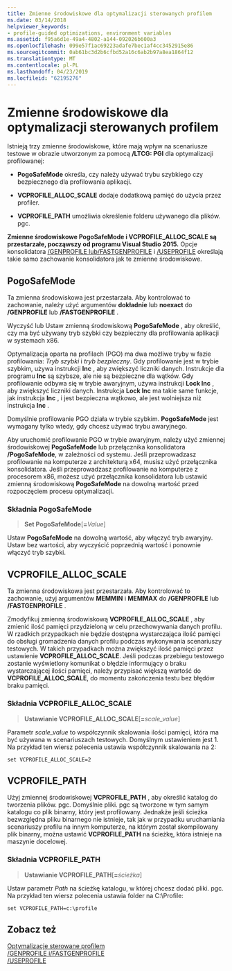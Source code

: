 ```yaml
---
title: Zmienne środowiskowe dla optymalizacji sterowanych profilem
ms.date: 03/14/2018
helpviewer_keywords:
- profile-guided optimizations, environment variables
ms.assetid: f95a6d1e-49a4-4802-a144-092026b600a3
ms.openlocfilehash: 099e57f1ac69223adafe7bec1af4cc3452915e86
ms.sourcegitcommit: 0ab61bc3d2b6cfbd52a16c6ab2b97a8ea1864f12
ms.translationtype: MT
ms.contentlocale: pl-PL
ms.lasthandoff: 04/23/2019
ms.locfileid: "62195276"
---
```

# <a name="environment-variables-for-profile-guided-optimizations"></a>Zmienne środowiskowe dla optymalizacji sterowanych profilem

Istnieją trzy zmienne środowiskowe, które mają wpływ na scenariusze testowe w obrazie utworzonym za pomocą **/LTCG: PGI** dla optymalizacji profilowanej:

- **PogoSafeMode** określa, czy należy używać trybu szybkiego czy bezpiecznego dla profilowania aplikacji.

- **VCPROFILE_ALLOC_SCALE** dodaje dodatkową pamięć do użycia przez profiler.

- **VCPROFILE_PATH** umożliwia określenie folderu używanego dla plików. pgc.

**Zmienne środowiskowe PogoSafeMode i VCPROFILE_ALLOC_SCALE są przestarzałe, począwszy od programu Visual Studio 2015.** Opcje konsolidatora [/GENPROFILE lub/FASTGENPROFILE](reference/genprofile-fastgenprofile-generate-profiling-instrumented-build.md) i [/USEPROFILE](reference/useprofile.md) określają takie samo zachowanie konsolidatora jak te zmienne środowiskowe.

## <a name="pogosafemode"></a>PogoSafeMode

Ta zmienna środowiskowa jest przestarzała. Aby kontrolować to zachowanie, należy użyć argumentów **dokładnie** lub **noexact** do **/GENPROFILE** lub **/FASTGENPROFILE** .

Wyczyść lub Ustaw zmienną środowiskową **PogoSafeMode** , aby określić, czy ma być używany tryb szybki czy bezpieczny dla profilowania aplikacji w systemach x86.

Optymalizacja oparta na profilach (PGO) ma dwa możliwe tryby w fazie profilowania: *Tryb szybki* i *tryb bezpieczny*. Gdy profilowanie jest w trybie szybkim, używa instrukcji **Inc** , aby zwiększyć liczniki danych. Instrukcje dla programu **Inc** są szybsze, ale nie są bezpieczne dla wątków. Gdy profilowanie odbywa się w trybie awaryjnym, używa instrukcji **Lock Inc** , aby zwiększyć liczniki danych. Instrukcja **Lock Inc** ma takie same funkcje, jak instrukcja **Inc** , i jest bezpieczna wątkowo, ale jest wolniejsza niż instrukcja **Inc** .

Domyślnie profilowanie PGO działa w trybie szybkim. **PogoSafeMode** jest wymagany tylko wtedy, gdy chcesz używać trybu awaryjnego.

Aby uruchomić profilowanie PGO w trybie awaryjnym, należy użyć zmiennej środowiskowej **PogoSafeMode** lub przełącznika konsolidatora **/PogoSafeMode**, w zależności od systemu. Jeśli przeprowadzasz profilowanie na komputerze z architekturą x64, musisz użyć przełącznika konsolidatora. Jeśli przeprowadzasz profilowanie na komputerze z procesorem x86, możesz użyć przełącznika konsolidatora lub ustawić zmienną środowiskową **PogoSafeMode** na dowolną wartość przed rozpoczęciem procesu optymalizacji.

### <a name="pogosafemode-syntax"></a>Składnia PogoSafeMode

> **Set PogoSafeMode**[**=**_Value_]

Ustaw **PogoSafeMode** na dowolną wartość, aby włączyć tryb awaryjny. Ustaw bez wartości, aby wyczyścić poprzednią wartość i ponownie włączyć tryb szybki.

## <a name="vcprofile_alloc_scale"></a>VCPROFILE_ALLOC_SCALE

Ta zmienna środowiskowa jest przestarzała. Aby kontrolować to zachowanie, użyj argumentów **MEMMIN** i **MEMMAX** do **/GENPROFILE** lub **/FASTGENPROFILE** .

Zmodyfikuj zmienną środowiskową **VCPROFILE_ALLOC_SCALE** , aby zmienić ilość pamięci przydzieloną w celu przechowywania danych profilu. W rzadkich przypadkach nie będzie dostępna wystarczająca ilość pamięci do obsługi gromadzenia danych profilu podczas wykonywania scenariuszy testowych. W takich przypadkach można zwiększyć ilość pamięci przez ustawienie **VCPROFILE_ALLOC_SCALE**. Jeśli podczas przebiegu testowego zostanie wyświetlony komunikat o błędzie informujący o braku wystarczającej ilości pamięci, należy przypisać większą wartość do **VCPROFILE_ALLOC_SCALE**, do momentu zakończenia testu bez błędów braku pamięci.

### <a name="vcprofile_alloc_scale-syntax"></a>Składnia VCPROFILE_ALLOC_SCALE

> **Ustawianie VCPROFILE_ALLOC_SCALE**[__=__*scale_value*]

Parametr *scale_value* to współczynnik skalowania ilości pamięci, która ma być używana w scenariuszach testowych.  Domyślnym ustawieniem jest 1. Na przykład ten wiersz polecenia ustawia współczynnik skalowania na 2:

`set VCPROFILE_ALLOC_SCALE=2`

## <a name="vcprofile_path"></a>VCPROFILE_PATH

Użyj zmiennej środowiskowej **VCPROFILE_PATH** , aby określić katalog do tworzenia plików. pgc. Domyślnie pliki. pgc są tworzone w tym samym katalogu co plik binarny, który jest profilowany. Jednakże jeśli ścieżka bezwzględna pliku binarnego nie istnieje, tak jak w przypadku uruchamiania scenariuszy profilu na innym komputerze, na którym został skompilowany plik binarny, można ustawić **VCPROFILE_PATH** na ścieżkę, która istnieje na maszynie docelowej.

### <a name="vcprofile_path-syntax"></a>Składnia VCPROFILE_PATH

> **Ustawianie VCPROFILE_PATH**[**=**_ścieżka_]

Ustaw parametr *Path* na ścieżkę katalogu, w której chcesz dodać pliki. pgc. Na przykład ten wiersz polecenia ustawia folder na C:\Profile:

`set VCPROFILE_PATH=c:\profile`

## <a name="see-also"></a>Zobacz też

[Optymalizacje sterowane profilem](profile-guided-optimizations.md)<br/>
[/GENPROFILE i/FASTGENPROFILE](reference/genprofile-fastgenprofile-generate-profiling-instrumented-build.md)<br/>
[/USEPROFILE](reference/useprofile.md)<br/>
